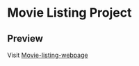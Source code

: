 # Movie Listing Project

## Preview
Visit [Movie-listing-webpage](https://adoring-carson-eb5696.netlify.app/)